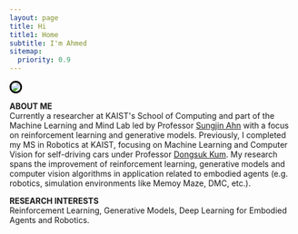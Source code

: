```yaml
---
layout: page
title: Hi
title1: Home
subtitle: I'm Ahmed
sitemap:
  priority: 0.9
---
```

<div class="image-cropper">
  <img src="{{ '/assets/img/personal_photo.png' | prepend: site.baseurl }}" style="border-radius:50%; border:3px solid black; padding:0px; margin:0px"/>
</div>

<!-- <img src="{{ '/assets/img/personal.jpg' | prepend: site.baseurl }}" class=rounded id="about-img"> -->

<div id="describe-text">
  <p>
  <strong>ABOUT ME</strong><br>
    Currently a researcher at KAIST's School of Computing and part of the Machine Learning and Mind Lab led by Professor <a href="https://mlml.kaist.ac.kr/sungjinahn">Sungjin Ahn</a> with a focus on reinforcement learning and generative models. Previously, I completed my MS in Robotics at KAIST, focusing on Machine Learning and Computer Vision for self-driving cars under Professor <a href="http://vdclab.kaist.ac.kr/bbs/board.php?bo_table=sub1_1">Dongsuk Kum</a>. My research spans the improvement of reinforcement learning, generative models and computer vision algorithms in application related to embodied agents (e.g. robotics, simulation environments like Memoy Maze, DMC, etc.).
  </p>
  <p>
    <strong>RESEARCH INTERESTS</strong><br>
    Reinforcement Learning, Generative Models, Deep Learning for Embodied Agents and Robotics.
  </p>
</div>
